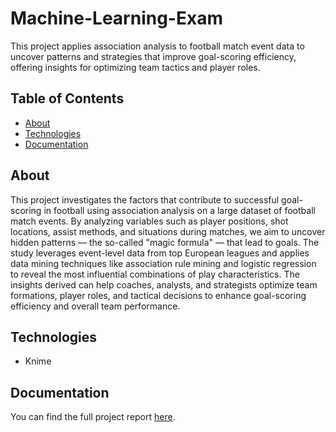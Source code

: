# Machine-Learning-Exam
This project applies association analysis to football match event data to uncover patterns and strategies that improve goal-scoring efficiency, offering insights for optimizing team tactics and player roles.

## Table of Contents
- [About](#about)
- [Technologies](#technologies)
- [Documentation](#documentation)


## About

This project investigates the factors that contribute to successful goal-scoring in football using association analysis on a large dataset of football match events. By analyzing variables such as player positions, shot locations, assist methods, and situations during matches, we aim to uncover hidden patterns — the so-called "magic formula" — that lead to goals.
The study leverages event-level data from top European leagues and applies data mining techniques like association rule mining and logistic regression to reveal the most influential combinations of play characteristics.
The insights derived can help coaches, analysts, and strategists optimize team formations, player roles, and tactical decisions to enhance goal-scoring efficiency and overall team performance.

## Technologies
- Knime

## Documentation

You can find the full project report [here](docs/Team43_Report.pdf).
